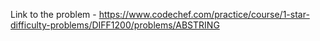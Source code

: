 Link to the problem - https://www.codechef.com/practice/course/1-star-difficulty-problems/DIFF1200/problems/ABSTRING
